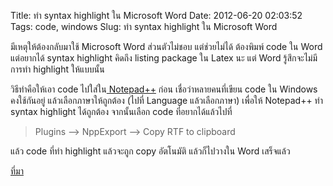 Title: ทำ syntax highlight ใน Microsoft Word 
Date: 2012-06-20 02:03:52
Tags: code, windows 
Slug: ทำ syntax highlight ใน Microsoft Word 


มีเหตุให้ต้องกลับมาใช้ Microsoft Word ส่วนตัวไม่ชอบ แต่ช่วยไม่ได้ ต้องพิมพ์ code ใน Word แต่อยากได้ syntax highlight คิดถึง listing package ใน Latex นะ แต่ Word รู้สึกจะไม่มีการทำ highlight ให้แบบนั้น

วิธีทำคือให้เอา code ไปใส่ใน<a href="http://notepad-plus-plus.org/"> Notepad++</a> ก่อน เชื่อว่าหลายคนที่เขียน code ใน Windows คงใช้กันอยู่ แล้วเลือกภาษาให้ถูกต้อง (ไปที่ Language แล้วเลือกภาษา) เพื่อให้ Notepad++ ทำ syntax highlight ได้ถูกต้อง จากนั้นเลือก code ที่อยากได้แล้วไปที่
<blockquote>Plugins --&gt; NppExport --&gt; Copy RTF to clipboard</blockquote>
แล้ว code ที่ทำ highlight แล้วจะถูก copy อัตโนมัติ แล้วก็ไปวางใน Word เสร็จแล้ว

<a href="http://superuser.com/questions/39571/how-do-i-easily-highlight-the-syntax-of-php-code-in-word">ที่มา</a>
